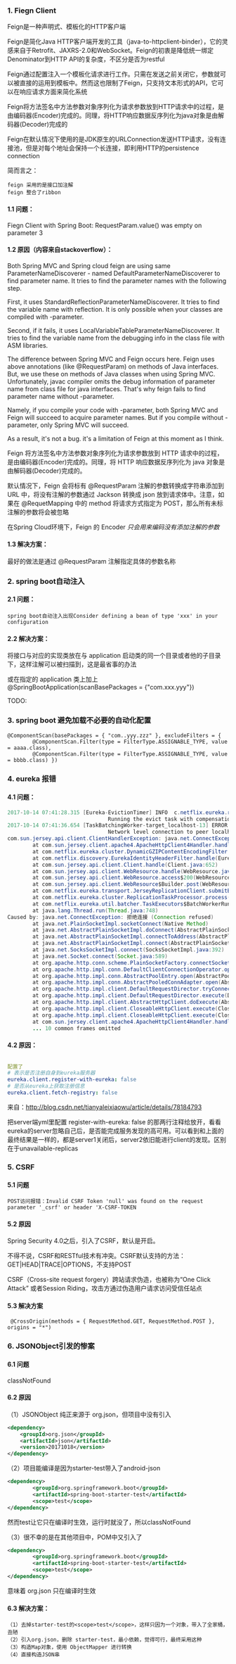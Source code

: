 ### 1. Fiegn Client
Feign是一种声明式、模板化的HTTP客户端

Feign是简化Java HTTP客户端开发的工具（java-to-httpclient-binder），它的灵感来自于Retrofit、JAXRS-2.0和WebSocket。Feign的初衷是降低统一绑定Denominator到HTTP API的复杂度，不区分是否为restful

Feign通过配置注入一个模板化请求进行工作。只需在发送之前关闭它，参数就可以被直接的运用到模板中。然而这也限制了Feign，只支持文本形式的API，它可以在响应请求方面来简化系统

Feign将方法签名中方法参数对象序列化为请求参数放到HTTP请求中的过程，是由编码器(Encoder)完成的。同理，将HTTP响应数据反序列化为java对象是由解码器(Decoder)完成的

Feign在默认情况下使用的是JDK原生的URLConnection发送HTTP请求，没有连接池，但是对每个地址会保持一个长连接，即利用HTTP的persistence connection

简而言之：
```
feign 采用的是接口加注解
feign 整合了ribbon
```

#### 1.1 问题：

Fiegn Client with Spring Boot: RequestParam.value() was empty on parameter 3

#### 1.2 原因（内容来自stackoverflow）：

Both Spring MVC and Spring cloud feign are using same ParameterNameDiscoverer - named DefaultParameterNameDiscoverer to find parameter name. It tries to find the parameter names with the following step.

First, it uses StandardReflectionParameterNameDiscoverer. It tries to find the variable name with reflection. It is only possible when your classes are compiled with -parameter.

Second, if it fails, it uses LocalVariableTableParameterNameDiscoverer. It tries to find the variable name from the debugging info in the class file with ASM libraries.

The difference between Spring MVC and Feign occurs here. Feign uses above annotations (like @RequestParam) on methods of Java interfaces. But, we use these on methods of Java classes when using Spring MVC. Unfortunately, javac compiler omits the debug information of parameter name from class file for java interfaces. That's why feign fails to find parameter name without -parameter.

Namely, if you compile your code with -parameter, both Spring MVC and Feign will succeed to acquire parameter names. But if you compile without -parameter, only Spring MVC will succeed.

As a result, it's not a bug. it's a limitation of Feign at this moment as I think.

Feign 将方法签名中方法参数对象序列化为请求参数放到 HTTP 请求中的过程，是由编码器(Encoder)完成的。同理，将 HTTP 响应数据反序列化为 java 对象是由解码器(Decoder)完成的。

默认情况下，Feign 会将标有 @RequestParam 注解的参数转换成字符串添加到 URL 中，将没有注解的参数通过 Jackson 转换成 json 放到请求体中。注意，如果在 @RequetMapping 中的 method 将请求方式指定为 POST，那么所有未标注解的参数将会被忽略

在Spring Cloud环境下，Feign 的 Encoder *只会用来编码没有添加注解的参数*


#### 1.3 解决方案：

最好的做法是通过 @RequestParam 注解指定具体的参数名称

### 2. spring boot自动注入

#### 2.1 问题：
```
spring boot自动注入出现Consider defining a bean of type 'xxx' in your configuration
```
#### 2.2 解决方案：
将接口与对应的实现类放在与 application 启动类的同一个目录或者他的子目录下，这样注解可以被扫描到，这是最省事的办法

或在指定的 application 类上加上 @SpringBootApplication(scanBasePackages = {"com.xxx.yyy"})

TODO:
### 3. spring boot 避免加载不必要的自动化配置

```
@ComponentScan(basePackages = { "com..yyy.zzz" }, excludeFilters = {
        @ComponentScan.Filter(type = FilterType.ASSIGNABLE_TYPE, value = aaaa.class),
        @ComponentScan.Filter(type = FilterType.ASSIGNABLE_TYPE, value = bbbb.class) })
```

### 4. eureka 报错
#### 4.1 问题：
```java
2017-10-14 07:41:28.315 [Eureka-EvictionTimer] INFO  c.netflix.eureka.registry.AbstractInstanceRegistry -
                                Running the evict task with compensationTime 0ms
2017-10-14 07:41:36.654 [TaskBatchingWorker-target_localhost-13] ERROR c.netflix.eureka.cluster.ReplicationTaskProcessor -
                                Network level connection to peer localhost; retrying after delay
com.sun.jersey.api.client.ClientHandlerException: java.net.ConnectException: 拒绝连接 (Connection refused)
        at com.sun.jersey.client.apache4.ApacheHttpClient4Handler.handle(ApacheHttpClient4Handler.java:187)
        at com.netflix.eureka.cluster.DynamicGZIPContentEncodingFilter.handle(DynamicGZIPContentEncodingFilter.java:48)
        at com.netflix.discovery.EurekaIdentityHeaderFilter.handle(EurekaIdentityHeaderFilter.java:27)
        at com.sun.jersey.api.client.Client.handle(Client.java:652)
        at com.sun.jersey.api.client.WebResource.handle(WebResource.java:682)
        at com.sun.jersey.api.client.WebResource.access$200(WebResource.java:74)
        at com.sun.jersey.api.client.WebResource$Builder.post(WebResource.java:570)
        at com.netflix.eureka.transport.JerseyReplicationClient.submitBatchUpdates(JerseyReplicationClient.java:116)
        at com.netflix.eureka.cluster.ReplicationTaskProcessor.process(ReplicationTaskProcessor.java:71)
        at com.netflix.eureka.util.batcher.TaskExecutors$BatchWorkerRunnable.run(TaskExecutors.java:187)
        at java.lang.Thread.run(Thread.java:748)
Caused by: java.net.ConnectException: 拒绝连接 (Connection refused)
        at java.net.PlainSocketImpl.socketConnect(Native Method)
        at java.net.AbstractPlainSocketImpl.doConnect(AbstractPlainSocketImpl.java:350)
        at java.net.AbstractPlainSocketImpl.connectToAddress(AbstractPlainSocketImpl.java:206)
        at java.net.AbstractPlainSocketImpl.connect(AbstractPlainSocketImpl.java:188)
        at java.net.SocksSocketImpl.connect(SocksSocketImpl.java:392)
        at java.net.Socket.connect(Socket.java:589)
        at org.apache.http.conn.scheme.PlainSocketFactory.connectSocket(PlainSocketFactory.java:121)
        at org.apache.http.impl.conn.DefaultClientConnectionOperator.openConnection(DefaultClientConnectionOperator.java:180)
        at org.apache.http.impl.conn.AbstractPoolEntry.open(AbstractPoolEntry.java:144)
        at org.apache.http.impl.conn.AbstractPooledConnAdapter.open(AbstractPooledConnAdapter.java:134)
        at org.apache.http.impl.client.DefaultRequestDirector.tryConnect(DefaultRequestDirector.java:610)
        at org.apache.http.impl.client.DefaultRequestDirector.execute(DefaultRequestDirector.java:445)
        at org.apache.http.impl.client.AbstractHttpClient.doExecute(AbstractHttpClient.java:835)
        at org.apache.http.impl.client.CloseableHttpClient.execute(CloseableHttpClient.java:118)
        at org.apache.http.impl.client.CloseableHttpClient.execute(CloseableHttpClient.java:56)
        at com.sun.jersey.client.apache4.ApacheHttpClient4Handler.handle(ApacheHttpClient4Handler.java:173)
        ... 10 common frames omitted

```

#### 4.2 原因：

```yml

配置了
# 表示是否注册自身到eureka服务器    
eureka.client.register-with-eureka: false
# 是否从eureka上获取注册信息  
eureka.client.fetch-registry: false

```

来自：http://blog.csdn.net/tianyaleixiaowu/article/details/78184793

把server端yml里配置 register-with-eureka: false 的那两行注释给放开，看看eureka的server忽略自己后，是否能完成服务发现的高可用。可以看到和上面的最终结果是一样的，都是server1关闭后，server2依旧能进行client的发现。区别在于unavailable-replicas

### 5. CSRF
#### 5.1 问题
```
POST访问报错：Invalid CSRF Token 'null' was found on the request parameter '_csrf' or header 'X-CSRF-TOKEN
```
#### 5.2 原因  
Spring Security 4.0之后，引入了CSRF，默认是开启。

不得不说，CSRF和RESTful技术有冲突。CSRF默认支持的方法： GET|HEAD|TRACE|OPTIONS，不支持POST

CSRF（Cross-site request forgery）跨站请求伪造，也被称为“One Click Attack” 或者Session Riding，攻击方通过伪造用户请求访问受信任站点

#### 5.3 解决方案
```
 @CrossOrigin(methods = { RequestMethod.GET, RequestMethod.POST }, origins = "*")

```
### 6. JSONObject引发的惨案
#### 6.1 问题
classNotFound

#### 6.2 原因
（1）JSONObject 纯正来源于 org.json，但项目中没有引入
```xml
<dependency>
    <groupId>org.json</groupId>
    <artifactId>json</artifactId>
    <version>20171018</version>
</dependency>
```
（2）项目能编译是因为starter-test带入了android-json
```xml
<dependency>
        <groupId>org.springframework.boot</groupId>
        <artifactId>spring-boot-starter-test</artifactId>
        <scope>test</scope>
</dependency>
```
然而<scope>test</scope>让它只在编译时生效，运行时就没了，所以classNotFound

（3）很不幸的是在其他项目中，POM中又引入了
```xml
<dependency>
        <groupId>org.springframework.boot</groupId>
        <artifactId>spring-boot-starter-test</artifactId>
        <scope>test</scope>
</dependency>
```
意味着 org.json 只在编译时生效

#### 6.3 解决方案：
```
（1）去掉starter-test的<scope>test</scope>，这样只因为一个对象，带入了全家桶，丑陋
（2）引入org.json，删除 starter-test，最小依赖，觉得可行，最终采用这种
（3）构造Map对象，使用 ObjectMapper 进行转换
（4）直接构造JSON串
```
